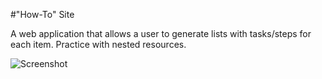 #"How-To" Site

A web application that allows a user to generate lists with tasks/steps for each item. Practice with nested resources.

![Screenshot](...)
